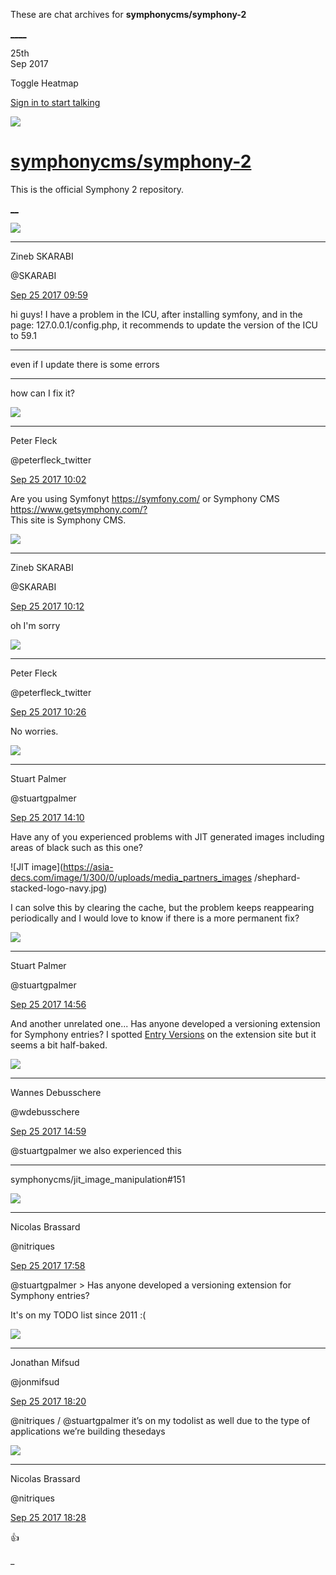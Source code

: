 These are chat archives for **symphonycms/symphony-2**

[__](/symphonycms/symphony-2/archives/2017/09/26)[__](/symphonycms/symphony-2/archives/2017/09/24)

25th  
Sep 2017

Toggle Heatmap

[Sign in to start talking](/login?action=login&button=archive-login)

![](https://avatars-02.gitter.im/group/iv/3/57542c45c43b8c601977197e?s=48)

#  [symphonycms/symphony-2](/symphonycms/symphony-2)

This is the official Symphony 2 repository.

[ __](/orgs/symphonycms/rooms "More symphonycms rooms")

![](https://avatars2.githubusercontent.com/u/17519219?v=4&s=30)

____

Zineb SKARABI

@SKARABI

[Sep 25 2017
09:59](https://gitter.im/symphonycms/symphony-2?at=59c8d39acfeed2eb65495c54)

hi guys! I have a problem in the ICU, after installing symfony, and in the
page: 127.0.0.1/config.php, it recommends to update the version of the ICU to
59.1

____

even if I update there is some errors

____

how can I fix it?

![](https://pbs.twimg.com/profile_images/852618028/peterSmall_bigger.jpg)

____

Peter Fleck

@peterfleck_twitter

[Sep 25 2017
10:02](https://gitter.im/symphonycms/symphony-2?at=59c8d43a210ac269206c41a1)

Are you using Symfonyt <https://symfony.com/> or Symphony CMS
<https://www.getsymphony.com/?>  
This site is Symphony CMS.

![](https://avatars2.githubusercontent.com/u/17519219?v=4&s=30)

____

Zineb SKARABI

@SKARABI

[Sep 25 2017
10:12](https://gitter.im/symphonycms/symphony-2?at=59c8d6a2614889d47537c4be)

oh I'm sorry

![](https://pbs.twimg.com/profile_images/852618028/peterSmall_bigger.jpg)

____

Peter Fleck

@peterfleck_twitter

[Sep 25 2017
10:26](https://gitter.im/symphonycms/symphony-2?at=59c8d9ecbac826f054f77c12)

No worries.

![](https://avatars1.githubusercontent.com/u/825064?v=4&s=30)

____

Stuart Palmer

@stuartgpalmer

[Sep 25 2017
14:10](https://gitter.im/symphonycms/symphony-2?at=59c90e4a177fb9fe7efe636c)

Have any of you experienced problems with JIT generated images including areas
of black such as this one?

![JIT image](https://asia-decs.com/image/1/300/0/uploads/media_partners_images
/shephard-stacked-logo-navy.jpg)

I can solve this by clearing the cache, but the problem keeps reappearing
periodically and I would love to know if there is a more permanent fix?

![](https://avatars1.githubusercontent.com/u/825064?v=4&s=30)

____

Stuart Palmer

@stuartgpalmer

[Sep 25 2017
14:56](https://gitter.im/symphonycms/symphony-2?at=59c91934bac826f054f8cb5e)

And another unrelated one... Has anyone developed a versioning extension for
Symphony entries? I spotted [Entry
Versions](http://symphonyextensions.com/extensions/entry_versions/) on the
extension site but it seems a bit half-baked.

![](https://avatars1.githubusercontent.com/u/4136426?v=4&s=30)

____

Wannes Debusschere

@wdebusschere

[Sep 25 2017
14:59](https://gitter.im/symphonycms/symphony-2?at=59c919e4bc46472974733d79)

@stuartgpalmer we also experienced this

____

symphonycms/jit_image_manipulation#151

![](https://avatars1.githubusercontent.com/u/771169?v=4&s=30)

____

Nicolas Brassard

@nitriques

[Sep 25 2017
17:58](https://gitter.im/symphonycms/symphony-2?at=59c943de32fc8b7e403bcadf)

@stuartgpalmer > Has anyone developed a versioning extension for Symphony
entries?

It's on my TODO list since 2011 :(

![](https://avatars1.githubusercontent.com/u/859775?v=4&s=30)

____

Jonathan Mifsud

@jonmifsud

[Sep 25 2017
18:20](https://gitter.im/symphonycms/symphony-2?at=59c948d6bac826f054f9dc46)

@nitriques / @stuartgpalmer it’s on my todolist as well due to the type of
applications we’re building thesedays

![](https://avatars1.githubusercontent.com/u/771169?v=4&s=30)

____

Nicolas Brassard

@nitriques

[Sep 25 2017
18:28](https://gitter.im/symphonycms/symphony-2?at=59c94ab6b59d55b823373e9a)

:+1:

_

